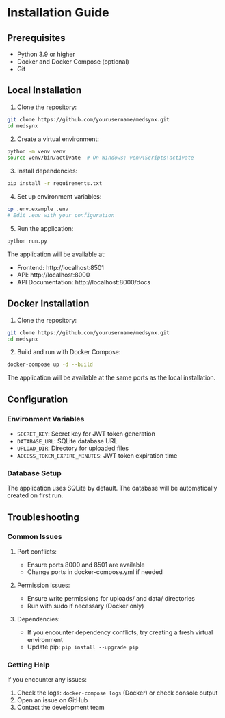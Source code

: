 # Installation Guide

## Prerequisites

- Python 3.9 or higher
- Docker and Docker Compose (optional)
- Git

## Local Installation

1. Clone the repository:
```bash
git clone https://github.com/yourusername/medsynx.git
cd medsynx
```

2. Create a virtual environment:
```bash
python -m venv venv
source venv/bin/activate  # On Windows: venv\Scripts\activate
```

3. Install dependencies:
```bash
pip install -r requirements.txt
```

4. Set up environment variables:
```bash
cp .env.example .env
# Edit .env with your configuration
```

5. Run the application:
```bash
python run.py
```

The application will be available at:
- Frontend: http://localhost:8501
- API: http://localhost:8000
- API Documentation: http://localhost:8000/docs

## Docker Installation

1. Clone the repository:
```bash
git clone https://github.com/yourusername/medsynx.git
cd medsynx
```

2. Build and run with Docker Compose:
```bash
docker-compose up -d --build
```

The application will be available at the same ports as the local installation.

## Configuration

### Environment Variables

- `SECRET_KEY`: Secret key for JWT token generation
- `DATABASE_URL`: SQLite database URL
- `UPLOAD_DIR`: Directory for uploaded files
- `ACCESS_TOKEN_EXPIRE_MINUTES`: JWT token expiration time

### Database Setup

The application uses SQLite by default. The database will be automatically created on first run.

## Troubleshooting

### Common Issues

1. Port conflicts:
   - Ensure ports 8000 and 8501 are available
   - Change ports in docker-compose.yml if needed

2. Permission issues:
   - Ensure write permissions for uploads/ and data/ directories
   - Run with sudo if necessary (Docker only)

3. Dependencies:
   - If you encounter dependency conflicts, try creating a fresh virtual environment
   - Update pip: `pip install --upgrade pip`

### Getting Help

If you encounter any issues:
1. Check the logs: `docker-compose logs` (Docker) or check console output
2. Open an issue on GitHub
3. Contact the development team 